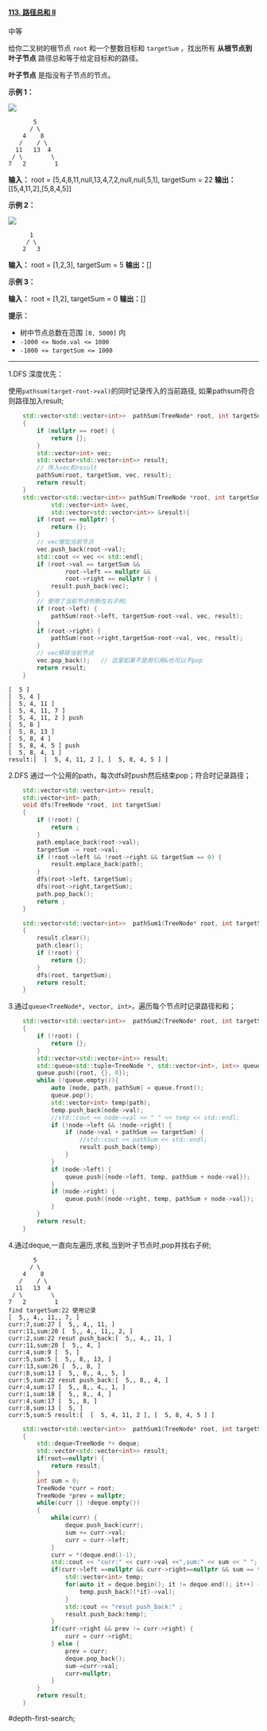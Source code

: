#### [113. 路径总和 II](https://leetcode.cn/problems/path-sum-ii/)

中等

给你二叉树的根节点 `root` 和一个整数目标和 `targetSum` ，找出所有 **从根节点到叶子节点** 路径总和等于给定目标和的路径。

**叶子节点** 是指没有子节点的节点。

**示例 1：**

![](https://assets.leetcode.com/uploads/2021/01/18/pathsumii1.jpg)

```
       5
      / \
    4    8
   /    / \
  11   13  4
 / \        \
7   2        1
```
**输入：** root = [5,4,8,11,null,13,4,7,2,null,null,5,1], targetSum = 22
**输出：** \[[5,4,11,2],[5,8,4,5]\]

**示例 2：**

![](https://assets.leetcode.com/uploads/2021/01/18/pathsum2.jpg)
```
      1
     / \
    2   3
```
**输入：** root = [1,2,3], targetSum = 5
**输出：**[]

**示例 3：**

**输入：** root = [1,2], targetSum = 0
**输出：**[]

**提示：**

- 树中节点总数在范围 `[0, 5000]` 内
- `-1000 <= Node.val <= 1000`
- `-1000 <= targetSum <= 1000`
---- ----
1.DFS 深度优先：

使用`pathsum(target-root->val)`的同时记录传入的当前路径,
如果pathsum符合则路径加入result;
```cpp
    std::vector<std::vector<int>>  pathSum(TreeNode* root, int targetSum)
    {
        if (nullptr == root) {
            return {};
        }
        std::vector<int> vec;
        std::vector<std::vector<int>> result;
        // 传入vec和result
        pathSum(root, targetSum, vec, result);
        return result;
    }
    std::vector<std::vector<int>> pathSum(TreeNode *root, int targetSum,
            std::vector<int> &vec,
            std::vector<std::vector<int>> &result){
        if (root == nullptr) {
            return {};
        }
        // vec增加当前节点
        vec.push_back(root->val);
        std::cout << vec << std::endl;
        if (root->val == targetSum &&
                root->left == nullptr &&
                root->right == nullptr ) {
            result.push_back(vec);
        }
        // 使用了当前节点判断左右子树;
        if (root->left) {
            pathSum(root->left, targetSum-root->val, vec, result);
        }
        if (root->right) {
            pathSum(root->right,targetSum-root->val, vec, result);
        }
        // vec移除当前节点
        vec.pop_back();   // 这里如果不是用引用&也可以不pop
        return result;
    }
```

```
[  5 ]
[  5, 4 ]
[  5, 4, 11 ]
[  5, 4, 11, 7 ]
[  5, 4, 11, 2 ] push
[  5, 8 ]
[  5, 8, 13 ]
[  5, 8, 4 ]
[  5, 8, 4, 5 ] push
[  5, 8, 4, 1 ]
result:[  [  5, 4, 11, 2 ], [  5, 8, 4, 5 ] ]
```

2.DFS 通过一个公用的path，每次dfs时push然后结束pop；符合时记录路径；
```cpp
    std::vector<std::vector<int>> result;
    std::vector<int> path;
    void dfs(TreeNode *root, int targetSum)
    {
        if (!root) {
            return ;
        }
        path.emplace_back(root->val);
        targetSum -= root->val;
        if (!root->left && !root->right && targetSum == 0) {
            result.emplace_back(path);
        }
        dfs(root->left, targetSum);
        dfs(root->right,targetSum);
        path.pop_back();
        return ;
    }

    std::vector<std::vector<int>>  pathSum1(TreeNode* root, int targetSum)
    {
        result.clear();
        path.clear();
        if (!root) {
            return {};
        }
        dfs(root, targetSum);
        return result;
    }
```
3.通过`queue<TreeNode*, vector, int>`，遍历每个节点时记录路径和和；
```cpp
    std::vector<std::vector<int>>  pathSum2(TreeNode* root, int targetSum)
    {
        if (!root) {
            return {};
        }
        std::vector<std::vector<int>> result;
        std::queue<std::tuple<TreeNode *, std::vector<int>, int>> queue;
        queue.push({root, {}, 0});
        while (!queue.empty()){
            auto [node, path, pathSum] = queue.front();
            queue.pop();
            std::vector<int> temp(path);
            temp.push_back(node->val);
            //std::cout << node->val << " " << temp << std::endl;
            if (!node->left && !node->right) {
                if (node->val + pathSum == targetSum) {
                    //std::cout << pathSum << std::endl;
                    result.push_back(temp);
                }
            }
            if (node->left) {
                queue.push({node->left, temp, pathSum + node->val});
            }
            if (node->right) {
                queue.push({node->right, temp, pathSum + node->val});
            }
        }
        return result;
    }
```
4.通过deque,一直向左遍历,求和,当到叶子节点时,pop并找右子树;
```
       5
      / \
    4    8
   /    / \
  11   13  4
 / \        \
7   2        1
find targetSum:22 使用记录
[  5,, 4,, 11,, 7, ]
curr:7,sum:27 [  5,, 4,, 11, ]
curr:11,sum:20 [  5,, 4,, 11,, 2, ]
curr:2,sum:22 resut push_back:[  5,, 4,, 11, ]
curr:11,sum:20 [  5,, 4, ]
curr:4,sum:9 [  5, ]
curr:5,sum:5 [  5,, 8,, 13, ]
curr:13,sum:26 [  5,, 8, ]
curr:8,sum:13 [  5,, 8,, 4,, 5, ]
curr:5,sum:22 resut push_back:[  5,, 8,, 4, ]
curr:4,sum:17 [  5,, 8,, 4,, 1, ]
curr:1,sum:18 [  5,, 8,, 4, ]
curr:4,sum:17 [  5,, 8, ]
curr:8,sum:13 [  5, ]
curr:5,sum:5 result:[  [  5, 4, 11, 2 ], [  5, 8, 4, 5 ] ]
```

```cpp
    std::vector<std::vector<int>>  pathSum1(TreeNode* root, int targetSum)
    {
        std::deque<TreeNode *> deque;
        std::vector<std::vector<int>> result;
        if(root==nullptr) {
            return result;
        }
        int sum = 0;
        TreeNode *curr = root;
        TreeNode *prev = nullptr;
        while(curr || !deque.empty())
        {
            while(curr) {
                deque.push_back(curr);
                sum += curr->val;
                curr = curr->left;
            }
            curr = *(deque.end()-1);
            std::cout << "curr:" << curr->val <<",sum:" << sum << " ";
            if(curr->left ==nullptr && curr->right==nullptr && sum == targetSum) {
                std::vector<int> temp;
                for(auto it = deque.begin(); it != deque.end(); it++) {
                    temp.push_back((*it)->val);
                }
                std::cout << "resut push_back:" ;
                result.push_back(temp);
            }
            if(curr->right && prev != curr->right) {
                curr = curr->right;
            } else {
                prev = curr;
                deque.pop_back();
                sum-=curr->val;
                curr=nullptr;
            }
        }
        return result;
    }
```
#depth-first-search;
